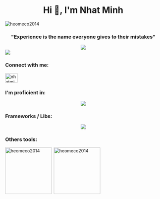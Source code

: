 <h1 align="center">Hi 👋, I'm Nhat Minh</h1>
<p align="left"> <img src="https://komarev.com/ghpvc/?username=heomeco2014&label=Profile%20views&color=0e75b6&style=flat" alt="heomeco2014" /> </p>
<h3 align="center" font-style="italic">"Experience is the name everyone gives to their mistakes"</h3>
<div align="center">
    <img src="https://user-images.githubusercontent.com/73995275/222146888-2ac7f3cc-a14b-4b98-9bd2-16fa99ea11f8.png">
    <br>
</div>
<img align="center" src="https://readme-typing-svg.herokuapp.com/?lines=Welcom+to+my+github+Valley;Web+Developer;Chess+Player;Problem+Solver;Gym+Goer;&color=teal&center=true" />
<h3 align="left">Connect with me:</h3>
<p align="left">
<a href="https://www.linkedin.com/in/nhatminhdev/" target="blank"><img align="center" src="https://raw.githubusercontent.com/rahuldkjain/github-profile-readme-generator/master/src/images/icons/Social/linked-in-alt.svg" alt="nhatminhchess" height="30" width="40" /></a>
<!-- <a href="https://www.leetcode.com/heomeco2016" target="blank"><img align="center" src="https://raw.githubusercontent.com/rahuldkjain/github-profile-readme-generator/master/src/images/icons/Social/leet-code.svg" alt="heomeco2016" height="30" width="40" /></a> -->
</p>

<h3 align="left">I'm proficient in:</h3>
<p align="center">
    <img src="https://skillicons.dev/icons?i=html,css,js,ts,golang"/><br/>
</p>
<h3 align="left">Frameworks / Libs:</h3>
<p align="center">
        <img src="https://skillicons.dev/icons?i=react,redux,tailwind,nest,expressjs&perline=5"/>
</p>
<h3 align="left">Others tools:</h3>

<p><img height=150  align="left" src="https://github-readme-stats.vercel.app/api/top-langs?username=heomeco2014&show_icons=true&locale=en&layout=compact&bg_color=1e1e2e&text_color=cdd6f4&icon_color=cba6f7&title_color=a6e3a1" alt="heomeco2014" /></p>

<p>&nbsp;<img height=150 align="center" src="https://github-readme-stats.vercel.app/api?username=heomeco2014&show_icons=true&locale=en&bg_color=1e1e2e&text_color=cdd6f4&icon_color=cba6f7&title_color=a6e3a1" alt="heomeco2014" /></p>
